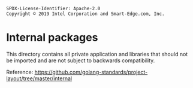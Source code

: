 ```text
SPDX-License-Identifier: Apache-2.0
Copyright © 2019 Intel Corporation and Smart-Edge.com, Inc.
```

# Internal packages
This directory contains all private application and libraries that should not be imported and are not subject to backwards compatibility.

Reference: https://github.com/golang-standards/project-layout/tree/master/internal
